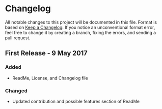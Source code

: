 # Changelog
All notable changes to this project will be documented in this file. Format is based on [Keep a Changelog](http://keepachangelog.com/).
If you notice an unconventional format error, feel free to change it by creating a branch, fixing the errors, and sending a pull request.

## First Release - 9 May 2017
### Added
* ReadMe, License, and Changelog file
### Changed
* Updated contribution and possible features section of ReadMe
